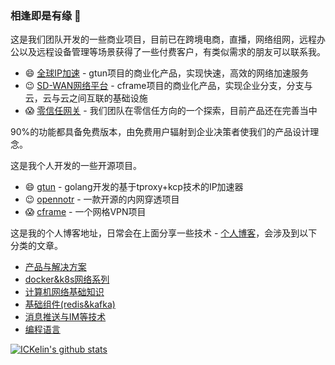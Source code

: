 ### 相逢即是有缘 👋

这是我们团队开发的一些商业项目，目前已在跨境电商，直播，网络组网，远程办公以及远程设备管理等场景获得了一些付费客户，有类似需求的朋友可以联系我。

- 😄 [全球IP加速](https://www.beyondnetwork.net/%e5%85%a8%e7%90%83%e5%8a%a0%e9%80%9f/) - gtun项目的商业化产品，实现快速，高效的网络加速服务
- 😉 [SD-WAN网络平台](https://www.beyondnetwork.net/sd-wan%e7%bb%84%e7%bd%91/) - cframe项目的商业化产品，实现企业分支，分支与云，云与云之间互联的基础设施
- 😱 [零信任网关](https://www.beyondnetwork.net/%e9%9b%b6%e4%bf%a1%e4%bb%bb%e7%bd%91%e5%85%b3/) - 我们团队在零信任方向的一个探索，目前产品还在完善当中

90%的功能都具备免费版本，由免费用户辐射到企业决策者使我们的产品设计理念。

这是我个人开发的一些开源项目。
- 😄 [gtun](https://github.com/ICKelin/gtun) - golang开发的基于tproxy+kcp技术的IP加速器
- 😉 [opennotr](https://github.com/ICKelin/opennotr) - 一款开源的内网穿透项目
- 😱 [cframe](https://github.com/ICKelin/cframe) - 一个网格VPN项目

这是我的个人博客地址，日常会在上面分享一些技术 - [个人博客](https://github.com/ICKelin/article)，会涉及到以下分类的文章。

- [产品与解决方案](https://github.com/ICKelin/article#产品与解决方案)
- [docker&k8s网络系列](https://github.com/ICKelin/article#docker&k8s网络)
- [计算机网络基础知识](https://github.com/ICKelin/article#网络基础知识)
- [基础组件(redis&kafka)](https://github.com/ICKelin/article#基础组件)
- [消息推送与IM等技术](https://github.com/ICKelin/article#消息推送与IM)
- [编程语言](https://github.com/ICKelin/article#编程语言)

[![ICKelin's github stats](https://github-readme-stats.vercel.app/api?username=ICKelin&theme=nightowl)](https://github.com/ICKelin)
